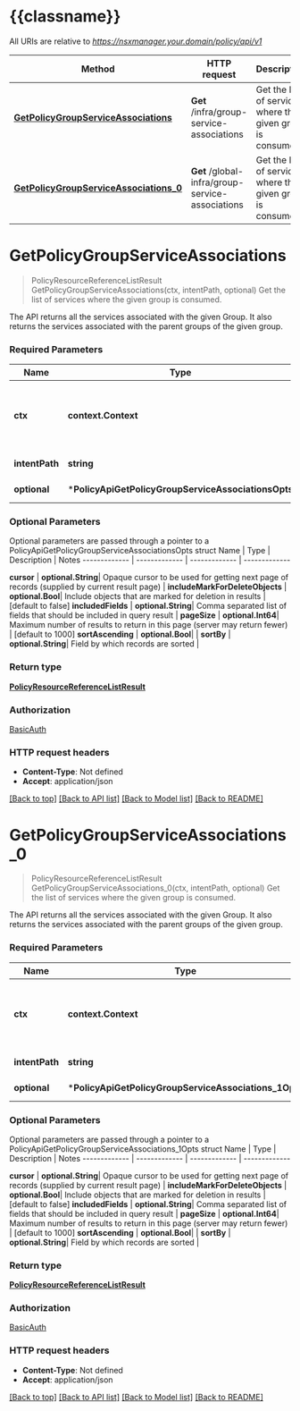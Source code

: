 # {{classname}}

All URIs are relative to *https://nsxmanager.your.domain/policy/api/v1*

Method | HTTP request | Description
------------- | ------------- | -------------
[**GetPolicyGroupServiceAssociations**](PolicyApi.md#GetPolicyGroupServiceAssociations) | **Get** /infra/group-service-associations | Get the list of services where the given group is consumed.
[**GetPolicyGroupServiceAssociations_0**](PolicyApi.md#GetPolicyGroupServiceAssociations_0) | **Get** /global-infra/group-service-associations | Get the list of services where the given group is consumed.

# **GetPolicyGroupServiceAssociations**
> PolicyResourceReferenceListResult GetPolicyGroupServiceAssociations(ctx, intentPath, optional)
Get the list of services where the given group is consumed.

The API returns all the services associated with the given Group. It also returns the services associated with the parent groups of the given group. 

### Required Parameters

Name | Type | Description  | Notes
------------- | ------------- | ------------- | -------------
 **ctx** | **context.Context** | context for authentication, logging, cancellation, deadlines, tracing, etc.
  **intentPath** | **string**| Path of the entity | 
 **optional** | ***PolicyApiGetPolicyGroupServiceAssociationsOpts** | optional parameters | nil if no parameters

### Optional Parameters
Optional parameters are passed through a pointer to a PolicyApiGetPolicyGroupServiceAssociationsOpts struct
Name | Type | Description  | Notes
------------- | ------------- | ------------- | -------------

 **cursor** | **optional.String**| Opaque cursor to be used for getting next page of records (supplied by current result page) | 
 **includeMarkForDeleteObjects** | **optional.Bool**| Include objects that are marked for deletion in results | [default to false]
 **includedFields** | **optional.String**| Comma separated list of fields that should be included in query result | 
 **pageSize** | **optional.Int64**| Maximum number of results to return in this page (server may return fewer) | [default to 1000]
 **sortAscending** | **optional.Bool**|  | 
 **sortBy** | **optional.String**| Field by which records are sorted | 

### Return type

[**PolicyResourceReferenceListResult**](PolicyResourceReferenceListResult.md)

### Authorization

[BasicAuth](../README.md#BasicAuth)

### HTTP request headers

 - **Content-Type**: Not defined
 - **Accept**: application/json

[[Back to top]](#) [[Back to API list]](../README.md#documentation-for-api-endpoints) [[Back to Model list]](../README.md#documentation-for-models) [[Back to README]](../README.md)

# **GetPolicyGroupServiceAssociations_0**
> PolicyResourceReferenceListResult GetPolicyGroupServiceAssociations_0(ctx, intentPath, optional)
Get the list of services where the given group is consumed.

The API returns all the services associated with the given Group. It also returns the services associated with the parent groups of the given group. 

### Required Parameters

Name | Type | Description  | Notes
------------- | ------------- | ------------- | -------------
 **ctx** | **context.Context** | context for authentication, logging, cancellation, deadlines, tracing, etc.
  **intentPath** | **string**| Path of the entity | 
 **optional** | ***PolicyApiGetPolicyGroupServiceAssociations_1Opts** | optional parameters | nil if no parameters

### Optional Parameters
Optional parameters are passed through a pointer to a PolicyApiGetPolicyGroupServiceAssociations_1Opts struct
Name | Type | Description  | Notes
------------- | ------------- | ------------- | -------------

 **cursor** | **optional.String**| Opaque cursor to be used for getting next page of records (supplied by current result page) | 
 **includeMarkForDeleteObjects** | **optional.Bool**| Include objects that are marked for deletion in results | [default to false]
 **includedFields** | **optional.String**| Comma separated list of fields that should be included in query result | 
 **pageSize** | **optional.Int64**| Maximum number of results to return in this page (server may return fewer) | [default to 1000]
 **sortAscending** | **optional.Bool**|  | 
 **sortBy** | **optional.String**| Field by which records are sorted | 

### Return type

[**PolicyResourceReferenceListResult**](PolicyResourceReferenceListResult.md)

### Authorization

[BasicAuth](../README.md#BasicAuth)

### HTTP request headers

 - **Content-Type**: Not defined
 - **Accept**: application/json

[[Back to top]](#) [[Back to API list]](../README.md#documentation-for-api-endpoints) [[Back to Model list]](../README.md#documentation-for-models) [[Back to README]](../README.md)

